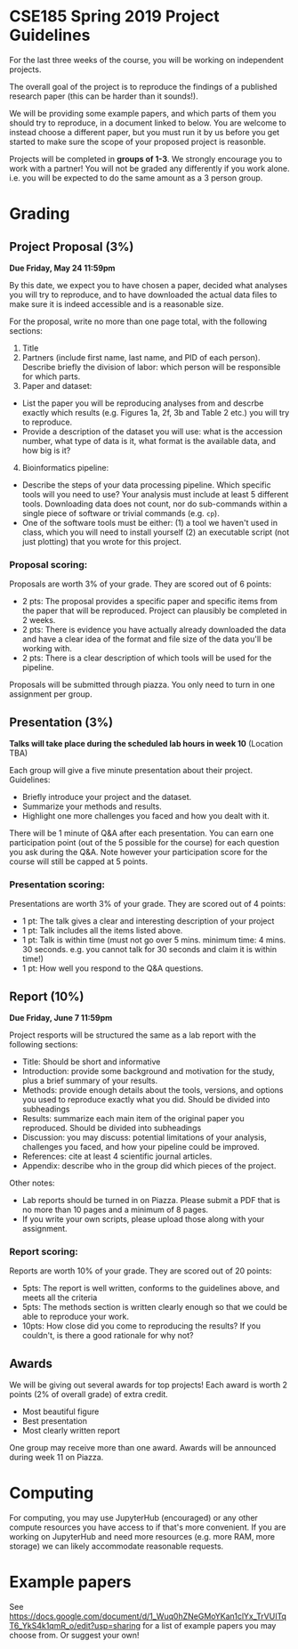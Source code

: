 # CSE185 Spring 2019 Project Guidelines

For the last three weeks of the course, you will be working on independent projects.

The overall goal of the project is to reproduce the findings of a published research paper (this can be harder than it sounds!).

We will be providing some example papers, and which parts of them you should try to reproduce, in a document linked to below. You are welcome to instead choose a different paper, but you must run it by us before you get started to make sure the scope of your proposed project is reasonble.

Projects will be completed in **groups of 1-3**. We strongly encourage you to work with a partner! You will not be graded any differently if you work alone. i.e. you will be expected to do the same amount as a 3 person group.

# Grading

## Project Proposal (3%)
**Due Friday, May 24 11:59pm**

By this date, we expect you to have chosen a paper, decided what analyses you will try to reproduce, and to have downloaded the actual data files to make sure it is indeed accessible and is a reasonable size.

For the proposal, write no more than one page total, with the following sections:

1. Title
2. Partners (include first name, last name, and PID of each person). Describe briefly the division of labor: which person will be responsible for which parts.
3. Paper and dataset:
 * List the paper you will be reproducing analyses from and descrbe exactly which results (e.g. Figures 1a, 2f, 3b and Table 2 etc.) you will try to reproduce.
 * Provide a description of the dataset you will use: what is the accession number, what type of data is it, what format is the available data, and how big is it?
4. Bioinformatics pipeline:
 * Describe the steps of your data processing pipeline. Which specific tools will you need to use? Your analysis must include at least 5 different tools. Downloading data does not count, nor do sub-commands within a single piece of software or trivial commands (e.g. `cp`).
 * One of the software tools must be either: (1) a tool we haven't used in class, which you will need to install yourself (2) an executable script (not just plotting) that you wrote for this project.


### Proposal scoring:
Proposals are worth 3% of your grade. They are scored out of 6 points:
* 2 pts: The proposal provides a specific paper and specific items from the paper that will be reproduced. Project can plausibly be completed in 2 weeks.
* 2 pts: There is evidence you have actually already downloaded the data and have a clear idea of the format and file size of the data you'll be working with.
* 2 pts: There is a clear description of which tools will be used for the pipeline.

Proposals will be submitted through piazza. You only need to turn in one assignment per group.

## Presentation (3%)
**Talks will take place during the scheduled lab hours in week 10**
(Location TBA)

Each group will give a five minute presentation about their project. Guidelines:

* Briefly introduce your project and the dataset.
* Summarize your methods and results.
* Highlight one more challenges you faced and how you dealt with it.

There will be 1 minute of Q&A after each presentation. You can earn one participation point (out of the 5 possible for the course) for each question you ask during the Q&A. Note however your participation score for the course will still be capped at 5 points.

### Presentation scoring:
Presentations are worth 3% of your grade. They are scored out of 4 points:
* 1 pt: The talk gives a clear and interesting description of your project
* 1 pt: Talk includes all the items listed above.
* 1 pt: Talk is within time (must not go over 5 mins. minimum time: 4 mins. 30 seconds. e.g. you cannot talk for 30 seconds and claim it is within time!)
* 1 pt: How well you respond to the Q&A questions.

## Report (10%)
**Due Friday, June 7 11:59pm**

Project resports will be structured the same as a lab report with the following sections:

* Title: Should be short and informative
* Introduction: provide some background and motivation for the study, plus a brief summary of your results.
* Methods: provide enough details about the tools, versions, and options you used to reproduce exactly what you did. Should be divided into subheadings
* Results: summarize each main item of the original paper you reproduced. Should be divided into subheadings
* Discussion: you may discuss: potential limitations of your analysis, challenges you faced, and how your pipeline could be improved.
* References: cite at least 4 scientific journal articles.
* Appendix: describe who in the group did which pieces of the project.

Other notes:
* Lab reports should be turned in on Piazza. Please submit a PDF that is no more than 10 pages and a minimum of 8 pages.
* If you write your own scripts, please upload those along with your assignment.

### Report scoring:
Reports are worth 10% of your grade. They are scored out of 20 points:

* 5pts: The report is well written, conforms to the guidelines above, and meets all the criteria
* 5pts: The methods section is written clearly enough so that we could be able to reproduce your work.
* 10pts: How close did you come to reproducing the results? If you couldn't, is there a good rationale for why not?

## Awards
We will be giving out several awards for top projects! Each award is worth 2 points (2% of overall grade) of extra credit. 

* Most beautiful figure
* Best presentation
* Most clearly written report

One group may receive more than one award. Awards will be announced during week 11 on Piazza.

# Computing
For computing, you may use JupyterHub (encouraged) or any other compute resources you have access to if that's more convenient. If you are working on JupyterHub and need more resources (e.g. more RAM, more storage) we can likely accommodate reasonable requests.


# Example papers

See https://docs.google.com/document/d/1_Wuq0hZNeGMoYKan1clYx_TrVUITqT6_YkS4k1qmR_o/edit?usp=sharing for a list of example papers you may choose from. Or suggest your own!
